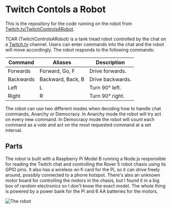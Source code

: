 # Twitch Contols a Robot
This is the repository for the code running on the robot from [Twitch.tv/TwitchControlsARobot](https://www.twitch.tc/twitchcontrolsarobot).

TCAR (TwitchControlsARobot) is a tank tread robot controlled by the chat on a [Twitch.tv](https://www.twitch.tv/) channel. Users can enter commands into the chat and the robot will move accordingly. The robot responds to the following commands:

| Command   | Aliases           | Description      |
|-----------|-------------------|------------------|
| Forwards  | Forward, Go, F    | Drive forwards.  |
| Backwards | Backward, Back, B | Drive backwards. |
| Left      | L                 | Turn 90° left.   |
| Right     | R                 | Turn 90° right.  |

The robot can use two different modes when deciding how to handle chat commands, Anarchy or Democracy. In Anarchy mode the robot will try act on every new command. In Democracy mode the robot will count each command as a vote and act on the most requested command at a set interval.

## Parts
The robot is built with a Raspberry Pi Model B running a Node.js responsible for reading the Twitch chat and controlling the Rover 5 robot chasis using its GPIO pins. It also has a wireless wi-fi card for the Pi, so it can drive freely around, possibly connected to a phone hotspot. There's also an unknown motor board for controlling the motors in the chasis, but I found it in a big box of random electronics so I don't know the exact model. The whole thing is powered by a power bank for the Pi and 6 AA batteries for the motors. 

![The robot](http://i.imgur.com/dgjWUhul.jpg)
